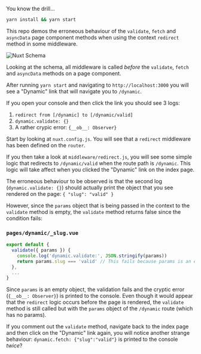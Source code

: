 You know the drill...

```bash
yarn install && yarn start
```

This repo demos the erroneous behaviour of the `validate`, `fetch` and `asyncData` page component methods when using the context `redirect` method in some middleware.

![Nuxt Schema](https://nuxtjs.org/nuxt-schema.png)

Looking at the schema, all middleware is called _before_ the `validate`, `fetch` and `asyncData` methods on a page component.

After running `yarn start` and navigating to `http://localhost:3000` you will see a "Dynamic" link that will navigate you to `/dynamic`.

If you open your console and then click the link you should see 3 logs:

1. `redirect from [/dynamic] to [/dynamic/valid]`
2. `dynamic.validate: {}`
3. A rather crypic error: `{__ob__: Observer}`

Start by looking at `nuxt.config.js`. You will see that a `redirect` middleware has been defined on the `router`.

If you then take a look at `middleware/redirect.js`, you will see some simple logic that redirects to `/dynamic/valid` when the route path is `/dynamic`. This logic will take affect when you clicked the "Dynamic" link on the index page.

The erroneous behaviour to be observed is that the second log (`dynamic.validate: {}`) should actually print the object that you see rendered on the page: `{ "slug": "valid" }`

However, since the `params` object that is being passed in the context to the `validate` method is empty, the `validate` method returns false since the condition fails:

### `pages/dynamic/_slug.vue`

```js
export default {
  validate({ params }) {
    console.log('dynamic.validate:', JSON.stringify(params))
    return params.slug === 'valid' // This fails because params is an empty object when called
  },
  ...
}
```

Since `params` is an empty object, the validation fails and the cryptic error (`{__ob__: Observer}`) is printed to the console. Even though it would appear that the `redirect` logic occurs before the page is rendered, the `validate` method is still called but with the `params` object of the `/dynamic` route (which has no params).

If you comment out the `validate` method, navigate back to the index page and then click on the "Dynamic" link again, you will notice another strange behaviour: `dynamic.fetch: {"slug":"valid"}` is printed to the console _twice_?
